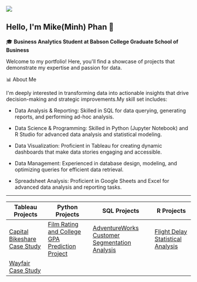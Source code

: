 ![](https://komarev.com/ghpvc/?username=MinhPhanBabsonMSBA)
## Hello, I'm Mike(Minh) Phan 👋 

 🎓 **Business Analytics Student at Babson College Graduate School of Business**
 
 Welcome to my portfolio! Here, you'll find a showcase of projects that demonstrate my expertise and passion for data.

📊 About Me 

I'm deeply interested in transforming data into actionable insights that drive decision-making and strategic improvements.My skill set includes:

- Data Analysis & Reporting: Skilled in SQL for data querying, generating reports, and performing ad-hoc analysis. 

- Data Science & Programming: Skilled in Python (Jupyter Notebook) and R Studio for advanced data analysis and statistical modeling.

- Data Visualization: Proficient in Tableau for creating dynamic dashboards that make data stories engaging and accessible. 

- Data Management: Experienced in database design, modeling, and optimizing queries for efficient data retrieval. 

- Spreadsheet Analysis: Proficient in Google Sheets and Excel for advanced data analysis and reporting tasks.

--------------------------------------------------------------------------------------------------------------





| Tableau Projects                              | Python Projects                                      | SQL Projects                                           | R Projects                            |
|-----------------------------------------------|-----------------------------------------------------|-------------------------------------------------------|---------------------------------------|
| [Capital Bikeshare Case Study](https://github.com/MinhPhanBabsonMSBA/Bike-Share-Case-Study)          | [Film Rating and College GPA Prediction Project](https://github.com/MinhPhanBabsonMSBA/Introduction?tab=readme-ov-file#film-label-prediction-and-college-gpa-data-analysis) | [AdventureWorks Customer Segmentation Analysis](https://github.com/MinhPhanBabsonMSBA/AdventureWorks_Customer_Segmentation)    | [Flight Delay Statistical Analysis](https://github.com/MinhPhanBabsonMSBA/Flight-Delay-Stat-Analysis) |
| [Wayfair Case Study](https://github.com/MinhPhanBabsonMSBA/Wayfair-Case-study)                      |                                                     |                                                       |                                       |







